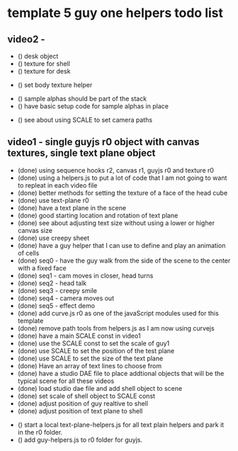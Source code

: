 # template 5 guy one helpers todo list

## video2 - 
<!-- WORLD OBJECTS -->
* () desk object
* () texture for shell
* () texture for desk
<!-- guy -->
* () set body texture helper
<!-- sample alphas -->
* () sample alphas should be part of the stack
* () have basic setup code for sample alphas in place
<!-- SCALE FIX -->
* () see about using SCALE to set camera paths

## video1 - single guyjs r0 object with canvas textures, single text plane object
* (done) using sequence hooks r2, canvas r1, guyjs r0 and texture r0 
* (done) using a helpers.js to put a lot of code that I am not going to want to repleat in each video file
* (done) better methods for setting the texture of a face of the head cube
* (done) use text-plane r0
* (done) have a text plane in the scene
* (done) good starting location and rotation of text plane
* (done) see about adjusting text size without using a lower or higher canvas size
* (done) use creepy sheet
* (done) have a guy helper that I can use to define and play an animation of cells
* (done) seq0 - have the guy walk from the side of the scene to the center with a fixed face
* (done) seq1 - cam moves in closer, head turns
* (done) seq2 - head talk
* (done) seq3 - creepy smile
* (done) seq4 - camera moves out
* (done) seq5 - effect demo
* (done) add curve.js r0 as one of the javaScript modules used for this template
* (done) remove path tools from helpers.js as I am now using curvejs
* (done) have a main SCALE const in video1
* (done) use the SCALE const to set the scale of guy1
* (done) use SCALE to set the position of the test plane
* (done) use SCALE to set the size of the text plane
* (done) Have an array of text lines to choose from
* (done) have a studio DAE file to place addtional objects that will be the typical scene for all these videos
* (done) load studio dae file and add shell object to scene
* (done) set scale of shell object to SCALE const
* (done) adjust position of guy realtive to shell
* (done) adjust position of text plane to shell


<!-- FINAL TOUCHES -->

* () start a local text-plane-helpers.js for all text plain helpers and park it in the r0 folder.
* () add guy-helpers.js to r0 folder for guyjs.

